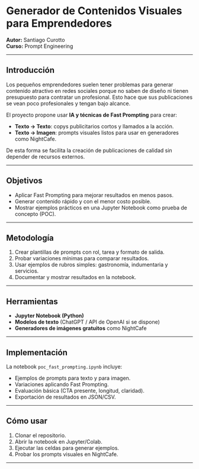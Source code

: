 # Generador de Contenidos Visuales para Emprendedores  

**Autor:** Santiago Curotto  
**Curso:** Prompt Engineering  

---

## Introducción  

Los pequeños emprendedores suelen tener problemas para generar contenido atractivo en redes sociales porque no saben de diseño ni tienen presupuesto para contratar un profesional. Esto hace que sus publicaciones se vean poco profesionales y tengan bajo alcance.  

El proyecto propone usar **IA y técnicas de Fast Prompting** para crear:  
- **Texto → Texto**: copys publicitarios cortos y llamados a la acción.  
- **Texto → Imagen**: prompts visuales listos para usar en generadores como NightCafe.  

De esta forma se facilita la creación de publicaciones de calidad sin depender de recursos externos.  

---

## Objetivos  

- Aplicar Fast Prompting para mejorar resultados en menos pasos.  
- Generar contenido rápido y con el menor costo posible.  
- Mostrar ejemplos prácticos en una Jupyter Notebook como prueba de concepto (POC).  

---

## Metodología  

1. Crear plantillas de prompts con rol, tarea y formato de salida.  
2. Probar variaciones mínimas para comparar resultados.  
3. Usar ejemplos de rubros simples: gastronomía, indumentaria y servicios.  
4. Documentar y mostrar resultados en la notebook.  

---

## Herramientas  

- **Jupyter Notebook (Python)**  
- **Modelos de texto** (ChatGPT / API de OpenAI si se dispone)  
- **Generadores de imágenes gratuitos** como NightCafe  

---

## Implementación  

La notebook `poc_fast_prompting.ipynb` incluye:  
- Ejemplos de prompts para texto y para imagen.  
- Variaciones aplicando Fast Prompting.  
- Evaluación básica (CTA presente, longitud, claridad).  
- Exportación de resultados en JSON/CSV.  

---

## Cómo usar  

1. Clonar el repositorio.  
2. Abrir la notebook en Jupyter/Colab.  
3. Ejecutar las celdas para generar ejemplos.  
4. Probar los prompts visuales en NightCafe.  

---
